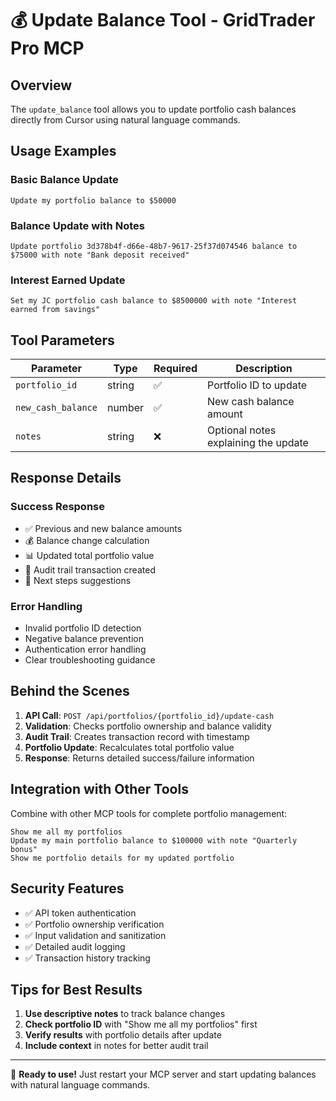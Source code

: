 # 💰 Update Balance Tool - GridTrader Pro MCP

## Overview
The `update_balance` tool allows you to update portfolio cash balances directly from Cursor using natural language commands.

## Usage Examples

### Basic Balance Update
```
Update my portfolio balance to $50000
```

### Balance Update with Notes
```
Update portfolio 3d378b4f-d66e-48b7-9617-25f37d074546 balance to $75000 with note "Bank deposit received"
```

### Interest Earned Update
```
Set my JC portfolio cash balance to $8500000 with note "Interest earned from savings"
```

## Tool Parameters

| Parameter | Type | Required | Description |
|-----------|------|----------|-------------|
| `portfolio_id` | string | ✅ | Portfolio ID to update |
| `new_cash_balance` | number | ✅ | New cash balance amount |
| `notes` | string | ❌ | Optional notes explaining the update |

## Response Details

### Success Response
- ✅ Previous and new balance amounts
- 💰 Balance change calculation
- 📊 Updated total portfolio value
- 📝 Audit trail transaction created
- 🎯 Next steps suggestions

### Error Handling
- Invalid portfolio ID detection
- Negative balance prevention
- Authentication error handling
- Clear troubleshooting guidance

## Behind the Scenes

1. **API Call**: `POST /api/portfolios/{portfolio_id}/update-cash`
2. **Validation**: Checks portfolio ownership and balance validity
3. **Audit Trail**: Creates transaction record with timestamp
4. **Portfolio Update**: Recalculates total portfolio value
5. **Response**: Returns detailed success/failure information

## Integration with Other Tools

Combine with other MCP tools for complete portfolio management:

```
Show me all my portfolios
Update my main portfolio balance to $100000 with note "Quarterly bonus"
Show me portfolio details for my updated portfolio
```

## Security Features

- ✅ API token authentication
- ✅ Portfolio ownership verification
- ✅ Input validation and sanitization
- ✅ Detailed audit logging
- ✅ Transaction history tracking

## Tips for Best Results

1. **Use descriptive notes** to track balance changes
2. **Check portfolio ID** with "Show me all my portfolios" first
3. **Verify results** with portfolio details after update
4. **Include context** in notes for better audit trail

---

🚀 **Ready to use!** Just restart your MCP server and start updating balances with natural language commands.
